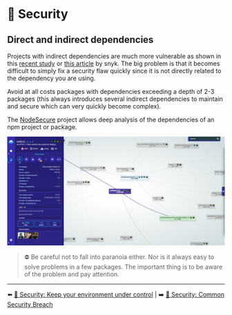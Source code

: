 # 🔐 Security

## Direct and indirect dependencies

Projects with indirect dependencies are much more vulnerable as shown in this [recent study](https://arxiv.org/pdf/1902.09217.pdf) or [this article](https://snyk.io/blog/78-of-vulnerabilities-are-found-in-indirect-dependencies-making-remediation-complex/) by snyk. The big problem is that it becomes difficult to simply fix a security flaw quickly since it is not directly related to the dependency you are using.

Avoid at all costs packages with dependencies exceeding a depth of 2-3 packages (this always introduces several indirect dependencies to maintain and secure which can very quickly become complex).

The [NodeSecure](https://github.com/ES-Community/nsecure) project allows deep analysis of the dependencies of an npm project or package.

<img src="../../../assets/securite/nsecure.png" alt="NodeSecure" width="750">

> ⛔ Be careful not to fall into paranoia either. Nor is it always easy to solve problems in a few packages. The important thing is to be aware of the problem and pay attention.

---

⬅️ [🔐 Security: Keep your environment under control](./environment.md) |
➡️ [🔐 Security: Common Security Breach](./common-breach.md)